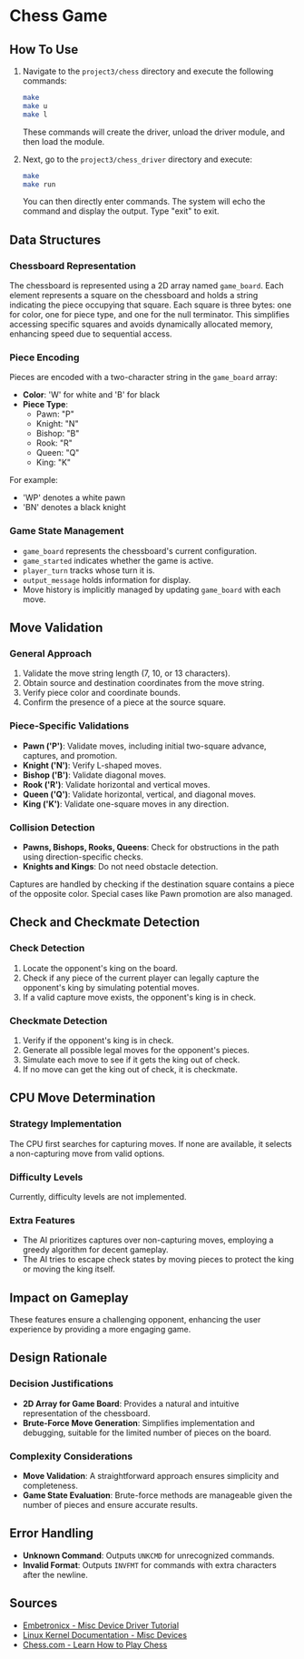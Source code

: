 # Chess Game

## **How To Use**

1. Navigate to the `project3/chess` directory and execute the following commands:
   ```bash
   make
   make u
   make l
   ```
   These commands will create the driver, unload the driver module, and then load the module.

2. Next, go to the `project3/chess_driver` directory and execute:
   ```bash
   make
   make run
   ```
   You can then directly enter commands. The system will echo the command and display the output. Type "exit" to exit.

## **Data Structures**

### **Chessboard Representation**

The chessboard is represented using a 2D array named `game_board`. Each element represents a square on the chessboard and holds a string indicating the piece occupying that square. Each square is three bytes: one for color, one for piece type, and one for the null terminator. This simplifies accessing specific squares and avoids dynamically allocated memory, enhancing speed due to sequential access.

### **Piece Encoding**

Pieces are encoded with a two-character string in the `game_board` array:
- **Color**: 'W' for white and 'B' for black
- **Piece Type**:
  - Pawn: "P"
  - Knight: "N"
  - Bishop: "B"
  - Rook: "R"
  - Queen: "Q"
  - King: "K"

For example:
- 'WP' denotes a white pawn
- 'BN' denotes a black knight

### **Game State Management**

- `game_board` represents the chessboard's current configuration.
- `game_started` indicates whether the game is active.
- `player_turn` tracks whose turn it is.
- `output_message` holds information for display.
- Move history is implicitly managed by updating `game_board` with each move.

## **Move Validation**

### **General Approach**

1. Validate the move string length (7, 10, or 13 characters).
2. Obtain source and destination coordinates from the move string.
3. Verify piece color and coordinate bounds.
4. Confirm the presence of a piece at the source square.

### **Piece-Specific Validations**

- **Pawn ('P')**: Validate moves, including initial two-square advance, captures, and promotion.
- **Knight ('N')**: Verify L-shaped moves.
- **Bishop ('B')**: Validate diagonal moves.
- **Rook ('R')**: Validate horizontal and vertical moves.
- **Queen ('Q')**: Validate horizontal, vertical, and diagonal moves.
- **King ('K')**: Validate one-square moves in any direction.

### **Collision Detection**

- **Pawns, Bishops, Rooks, Queens**: Check for obstructions in the path using direction-specific checks.
- **Knights and Kings**: Do not need obstacle detection.

Captures are handled by checking if the destination square contains a piece of the opposite color. Special cases like Pawn promotion are also managed.

## **Check and Checkmate Detection**

### **Check Detection**

1. Locate the opponent's king on the board.
2. Check if any piece of the current player can legally capture the opponent's king by simulating potential moves.
3. If a valid capture move exists, the opponent's king is in check.

### **Checkmate Detection**

1. Verify if the opponent's king is in check.
2. Generate all possible legal moves for the opponent's pieces.
3. Simulate each move to see if it gets the king out of check.
4. If no move can get the king out of check, it is checkmate.

## **CPU Move Determination**

### **Strategy Implementation**

The CPU first searches for capturing moves. If none are available, it selects a non-capturing move from valid options.

### **Difficulty Levels**

Currently, difficulty levels are not implemented.

### **Extra Features**

- The AI prioritizes captures over non-capturing moves, employing a greedy algorithm for decent gameplay.
- The AI tries to escape check states by moving pieces to protect the king or moving the king itself.

## **Impact on Gameplay**

These features ensure a challenging opponent, enhancing the user experience by providing a more engaging game.

## **Design Rationale**

### **Decision Justifications**

- **2D Array for Game Board**: Provides a natural and intuitive representation of the chessboard.
- **Brute-Force Move Generation**: Simplifies implementation and debugging, suitable for the limited number of pieces on the board.

### **Complexity Considerations**

- **Move Validation**: A straightforward approach ensures simplicity and completeness.
- **Game State Evaluation**: Brute-force methods are manageable given the number of pieces and ensure accurate results.

## **Error Handling**

- **Unknown Command**: Outputs `UNKCMD` for unrecognized commands.
- **Invalid Format**: Outputs `INVFMT` for commands with extra characters after the newline.

## **Sources**

- [Embetronicx - Misc Device Driver Tutorial](https://embetronicx.com/tutorials/linux/device-drivers/misc-device-driver/)
- [Linux Kernel Documentation - Misc Devices](https://docs.kernel.org/5.10/driver-api/misc_devices.html)
- [Chess.com - Learn How to Play Chess](https://www.chess.com/learn-how-to-play-chess)
